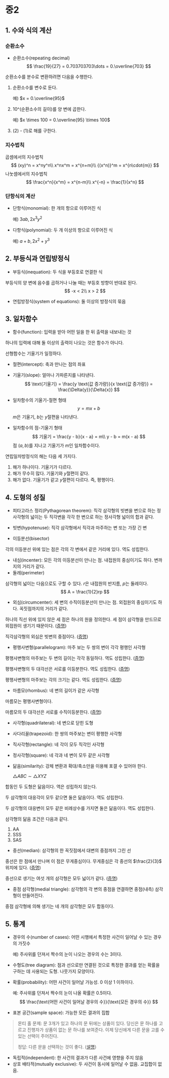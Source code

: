 # 중2

## 1. 수와 식의 계산

### 순환소수

- 순환소수(repeating decimal)
  $$
  \frac{19}{27} = 0.703703703\dots = 0.\overline{703}
  $$

순환소수를 분수로 변환하려면 다음을 수행한다.

1. 순환소수를 변수로 둔다.

   예)  $x = 0.\overline{95}$

2. 10^(순환소수의 길이)를 양 변에 곱한다.

   예)  $x \times 100 = 0.\overline{95} \times 100$

3. (2) - (1)로 해를 구한다.

### 지수법칙

곱셈에서의 지수법칙
$$
(xy)^n = x^ny^n\\
x^nx^m = x^{n+m}\\
{(x^n)}^m = x^{n\cdot{m}}
$$
나눗셈에서의 지수법칙
$$
\frac{x^n}{x^m} = x^{n-m}\\
x^{-n} = \frac{1}{x^n}
$$

### 단항식의 계산

- 단항식(monomial): 한 개의 항으로 이루어진 식

  예)  $3ab, 2x^3y^2$

- 다항식(polynomial): 두 개 이상의 항으로 이루어진 식

  예)  $a + b, 2x^2 + y^3$

## 2. 부등식과 연립방정식

- 부등식(inequation): 두 식을 부등호로 연결한 식

부등식의 양 변에 음수를 곱하거나 나눌 때는 부등호 방향이 반대로 된다.
$$
-x < 2\\
x > 2
$$

- 연립방정식(system of equations): 둘 이상의 방정식의 묶음

## 3. 일차함수

- 함수(function): 입력을 받아 어떤 일을 한 뒤 출력을 내보내는 것

하나의 입력에 대해 둘 이상의 출력이 나오는 것은 함수가 아니다.

선형함수는 기울기가 일정하다.

- 절편(intercept): 축과 만나는 점의 좌표

- 기울기(slope): 얼마나 가파른지를 나타낸다.
  $$
  \text{기울기} = \frac{y \text{값 증가량}}{x \text{값 증가량}} = \frac{\Delta{y}}{\Delta{x}}
  $$

- 일차함수의 기울기-절편 형태
  $$
  y = mx + b
  $$
  $m$은 기울기, $b$는 $y$절편을 나타낸다.

- 일차함수의 점-기울기 형태
  $$
  기울기 = \frac{y - b}{x - a} = m\\
  y - b = m(x - a)
  $$
  점 $(a, b)$를 지나고 기울기가 $m$인 일차함수이다.

연립일차방정식의 해는 다음 세 가지다.

1. 해가 하나이다. 기울기가 다르다.
2. 해가 무수히 많다. 기울기와 $y$절편이 같다.
3. 해가 없다. 기울기가 같고 $y$절편이 다르다. 즉, 평행이다.

## 4. 도형의 성질

- 피타고라스 정리(Pythagorean theorem): 직각 삼각형의 빗변을 변으로 하는 정사각형의 넓이는 두 직각변을 각각 한 변으로 하는 정사각형 넓이의 합과 같다.

- 빗변(hypotenuse): 직각 삼각형에서 직각과 마주하는 변 또는 가장 긴 변

- 이등분선(bisector)

각의 이등분선 위에 있는 점은 각의 각 변에서 같은 거리에 있다. 역도 성립한다.

- 내심(incenter): 모든 각의 이등분선이 만나는 점. 내접원의 중심이기도 하다. 변까지의 거리가 같다.
- 둘레(perimeter)

삼각형의 넓이는 다음으로도 구할 수 있다. $r$은 내접원의 반지름, $p$는 둘레이다.
$$
A = \frac{1}{2}rp
$$

- 외심(circumcenter): 세 변의 수직이등분선이 만나는 점. 외접원의 중심이기도 하다. 꼭짓점까지의 거리가 같다.

하나의 직선 위에 있지 않은 세 점은 하나의 원을 정의한다. 세 점이 삼각형을 만드므로 외접원이 생기기 때문이다. ([증명](https://youtu.be/4_xhiP6g2ow))

직각삼각형의 외심은 빗변의 중점이다. ([증명](https://youtu.be/VejCw2NlE60))

- 평행사변형(parallelogram): 마주 보는 두 쌍의 변이 각각 평행인 사각형

평행사변형의 마주보는 두 변의 길이는 각각 동일하다. 역도 성립한다. ([증명](https://youtu.be/LhrGS4-Dd9I))

평행사변형의 두 대각선은 서로를 이등분한다. 역도 성립한다. ([증명](https://youtu.be/TErJ-Yr67BI))

평행사변형의 마주보는 각의 크기는 같다. 역도 성립한다. ([증명](https://youtu.be/oIV1zM8qlpk))

- 마름모(rhombus): 네 변의 길이가 같은 사각형

마름모는 평행사변형이다.

마름모의 두 대각선은 서로를 수직이등분한다. ([증명](https://youtu.be/GDcVdBAnBdU))

- 사각형(quadrilateral): 네 변으로 닫힌 도형
- 사다리꼴(trapezoid): 한 쌍의 마주보는 변이 평행한 사각형
- 직사각형(rectangle): 네 각이 모두 직각인 사각형
- 정사각형(square): 네 각과 네 변이 모두 같은 사각형

- 닮음(similarity): 강체 변환과 확대/축소만을 이용해 포갤 수 있어야 한다.

  $\triangle{ABC} \sim \triangle{XYZ}$

합동인 두 도형은 닮음이다. 역은 성립하지 않는다.

두 삼각형의 대응각이 모두 같으면 둘은 닮음이다. 역도 성립한다.

두 삼각형의 대응변이 모두 같은 비례상수를 가지면 둘은 닮음이다. 역도 성립한다.

삼각형의 닮음 조건은 다음과 같다.

1. AA
2. SSS
3. SAS

- 중선(median): 삼각형의 한 꼭짓점에서 대변의 중점까지 그린 선

중선은 한 점에서 만나며 이 점은 무게중심이다. 무게중심은 각 중선의 $\frac{2}{3}$ 위치에 있다. ([증명](https://youtu.be/i0VS3eEGjiQ))

중선으로 생기는 여섯 개의 삼각형은 모두 넓이가 같다. ([증명](https://youtu.be/Xt4sT0fV9Pw))

- 중점 삼각형(medial triangle): 삼각형의 각 변의 중점을 연결하면 중점(내측) 삼각형이 만들어진다.

중점 삼각형에 의해 생기는 네 개의 삼각형은 모두 합동이다.

## 5. 통계

- 경우의 수(number of cases): 어떤 시행에서 특정한 사건이 일어날 수 있는 경우의 가짓수

  예) 주사위를 던져서 짝수의 눈이 나오는 경우의 수는 3이다.

- 수형도(tree diagram): 점과 선으로만 연결된 것으로 특정한 결과를 얻는 확률을 구하는 데 사용되는 도형. 나뭇가지 모양이다.

- 확률(probability): 어떤 사건이 일어날 가능성. 0 이상 1 이하이다.

  예: 주사위를 던져서 짝수의 눈이 나올 확률은 0.5이다.
  $$
  \frac{\text{어떤 사건이 일어날 경우의 수}}{\text{모든 경우의 수}}
  $$

- 표본 공간(sample space): 가능한 모든 결과의 집합

> 몬티 홀 문제: 문 3개가 있고 하나의 문 뒤에는 상품이 있다. 당신은 문 하나를 고르고 진행자가 상품이 없는 문 하나를 보여준다. 이제 당신에게 다른 문을 고를 수 있는 선택이 주어진다.
>
> 정답: 다른 문을 선택하는 것이 좋다. ([설명](https://youtu.be/Xp6V_lO1ZKA))

- 독립적(independent): 한 사건의 결과가 다른 사건에 영향을 주지 않음
- 상호 배타적(mutually exclusive): 두 사건이 동시에 일어날 수 없음. 교집합이 없음.
